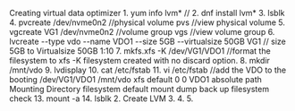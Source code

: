 Creating virtual data optimizer 
    1. yum info lvm*                        //
    2. dnf install lvm*
    3. lsblk 
    4. pvcreate /dev/nvme0n2                //physical volume 
        pvs                                     //view physical volume
    5. vgcreate VG1 /dev/nvme0n2            //volume group
        vgs                                     //view volume group
    6. lvcreate --type vdo --name VDO1 --size 5GB --virtualsize 50GB VG1  // size 5GB to Virtualsize 50GB 1:10 
    7. mkfs.xfs -K /dev/VG1/VDO1            //format the filesystem to xfs -K filesystem created with no    discard option.
    8. mkdir /mnt/vdo
    9. lvdisplay
    10. cat /etc/fstab
    11. vi /etc/fstab                       //add the VDO to the booting 
        /dev/VG1/VDO1       /mnt/vdo                  xfs      default          0              0 
        VDO1 absolute path  Mounting Directory    filesystem default mount  dump back up   filesystem check 
    13. mount -a 
    14. lsblk 
2. Create LVM 
3. 
4. 
5.
